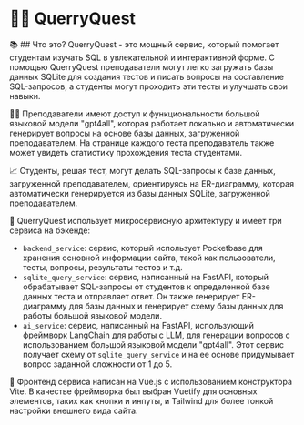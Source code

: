 # 🔎🤔 QuerryQuest

📚 ## Что это?
QuerryQuest - это мощный сервис, который помогает студентам изучать SQL в увлекательной и интерактивной форме. С помощью QuerryQuest преподаватели могут легко загружать базы данных SQLite для создания тестов и писать вопросы на составление SQL-запросов, а студенты могут проходить эти тесты и улучшать свои навыки.

👨‍🏫 Преподаватели имеют доступ к функциональности большой языковой модели "gpt4all", которая работает локально и автоматически генерирует вопросы на основе базы данных, загруженной преподавателем. На странице каждого теста преподаватель также может увидеть статистику прохождения теста студентами. 

📈 Студенты, решая тест, могут делать SQL-запросы к базе данных, загруженной преподавателем, ориентируясь на ER-диаграмму, которая автоматически генерируется из базы данных SQLite, загруженной преподавателем. 

🚀 QuerryQuest использует микросервисную архитектуру и имеет три сервиса на бэкенде:
- `backend_service`: сервис, который использует Pocketbase для хранения основной информации сайта, такой как пользователи, тесты, вопросы, результаты тестов и т.д.
- `sqlite_query_service`: сервис, написанный на FastAPI, который обрабатывает SQL-запросы от студентов к определенной базе данных теста и отправляет ответ. Он также генерирует ER-диаграмму для базы данных и генерирует схему базы данных для работы большой языковой модели.
- `ai_service`: сервис, написанный на FastAPI, использующий фреймворк LangChain для работы с LLM, для генерации вопросов с использованием большой языковой модели "gpt4all". Этот сервис получает схему от `sqlite_query_service` и на ее основе придумывает вопрос заданной сложности от 1 до 5.

🎨 Фронтенд сервиса написан на Vue.js с использованием конструктора Vite. В качестве фреймворка был выбран Vuetify для основных элементов, таких как кнопки и инпуты, и Tailwind для более тонкой настройки внешнего вида сайта. 
